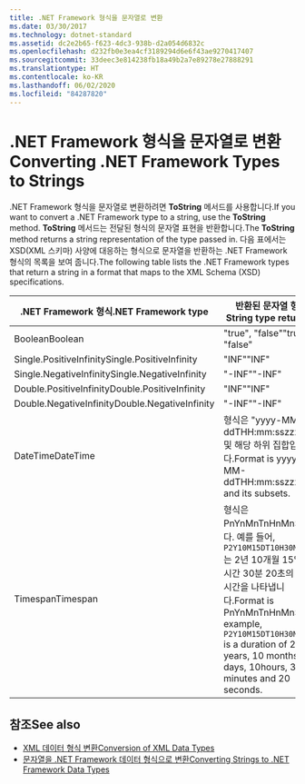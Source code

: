 ```yaml
---
title: .NET Framework 형식을 문자열로 변환
ms.date: 03/30/2017
ms.technology: dotnet-standard
ms.assetid: dc2e2b65-f623-4dc3-938b-d2a054d6832c
ms.openlocfilehash: d232fb0e3ea4cf3189294d6e6f43ae9270417407
ms.sourcegitcommit: 33deec3e814238fb18a49b2a7e89278e27888291
ms.translationtype: HT
ms.contentlocale: ko-KR
ms.lasthandoff: 06/02/2020
ms.locfileid: "84287820"
---
```

# <a name="converting-net-framework-types-to-strings"></a><span data-ttu-id="120c7-102">.NET Framework 형식을 문자열로 변환</span><span class="sxs-lookup"><span data-stu-id="120c7-102">Converting .NET Framework Types to Strings</span></span>
<span data-ttu-id="120c7-103">.NET Framework 형식을 문자열로 변환하려면 **ToString** 메서드를 사용합니다.</span><span class="sxs-lookup"><span data-stu-id="120c7-103">If you want to convert a .NET Framework type to a string, use the **ToString** method.</span></span> <span data-ttu-id="120c7-104">**ToString** 메서드는 전달된 형식의 문자열 표현을 반환합니다.</span><span class="sxs-lookup"><span data-stu-id="120c7-104">The **ToString** method returns a string representation of the type passed in.</span></span> <span data-ttu-id="120c7-105">다음 표에서는 XSD(XML 스키마) 사양에 대응하는 형식으로 문자열을 반환하는 .NET Framework 형식의 목록을 보여 줍니다.</span><span class="sxs-lookup"><span data-stu-id="120c7-105">The following table lists the .NET Framework types that return a string in a format that maps to the XML Schema (XSD) specifications.</span></span>  
  
|<span data-ttu-id="120c7-106">.NET Framework 형식</span><span class="sxs-lookup"><span data-stu-id="120c7-106">.NET Framework type</span></span>|<span data-ttu-id="120c7-107">반환된 문자열 형식</span><span class="sxs-lookup"><span data-stu-id="120c7-107">String type returned</span></span>|  
|-------------------------|--------------------------|  
|<span data-ttu-id="120c7-108">Boolean</span><span class="sxs-lookup"><span data-stu-id="120c7-108">Boolean</span></span>|<span data-ttu-id="120c7-109">"true", "false"</span><span class="sxs-lookup"><span data-stu-id="120c7-109">"true", "false"</span></span>|  
|<span data-ttu-id="120c7-110">Single.PositiveInfinity</span><span class="sxs-lookup"><span data-stu-id="120c7-110">Single.PositiveInfinity</span></span>|<span data-ttu-id="120c7-111">"INF"</span><span class="sxs-lookup"><span data-stu-id="120c7-111">"INF"</span></span>|  
|<span data-ttu-id="120c7-112">Single.NegativeInfinity</span><span class="sxs-lookup"><span data-stu-id="120c7-112">Single.NegativeInfinity</span></span>|<span data-ttu-id="120c7-113">"-INF"</span><span class="sxs-lookup"><span data-stu-id="120c7-113">"-INF"</span></span>|  
|<span data-ttu-id="120c7-114">Double.PositiveInfinity</span><span class="sxs-lookup"><span data-stu-id="120c7-114">Double.PositiveInfinity</span></span>|<span data-ttu-id="120c7-115">"INF"</span><span class="sxs-lookup"><span data-stu-id="120c7-115">"INF"</span></span>|  
|<span data-ttu-id="120c7-116">Double.NegativeInfinity</span><span class="sxs-lookup"><span data-stu-id="120c7-116">Double.NegativeInfinity</span></span>|<span data-ttu-id="120c7-117">"-INF"</span><span class="sxs-lookup"><span data-stu-id="120c7-117">"-INF"</span></span>|  
|<span data-ttu-id="120c7-118">DateTime</span><span class="sxs-lookup"><span data-stu-id="120c7-118">DateTime</span></span>|<span data-ttu-id="120c7-119">형식은 "yyyy-MM-ddTHH:mm:sszzzzzz" 및 해당 하위 집합입니다.</span><span class="sxs-lookup"><span data-stu-id="120c7-119">Format is yyyy-MM-ddTHH:mm:sszzzzzz and its subsets.</span></span>|  
|<span data-ttu-id="120c7-120">Timespan</span><span class="sxs-lookup"><span data-stu-id="120c7-120">Timespan</span></span>|<span data-ttu-id="120c7-121">형식은 PnYnMnTnHnMnS입니다. 예를 들어, `P2Y10M15DT10H30M20S`는 2년 10개월 15일 10시간 30분 20초의 지속 시간을 나타냅니다.</span><span class="sxs-lookup"><span data-stu-id="120c7-121">Format is PnYnMnTnHnMnS, for example, `P2Y10M15DT10H30M20S` is a duration of 2 years, 10 months, 15 days, 10hours, 30 minutes and 20 seconds.</span></span>|  
  
## <a name="see-also"></a><span data-ttu-id="120c7-122">참조</span><span class="sxs-lookup"><span data-stu-id="120c7-122">See also</span></span>

- [<span data-ttu-id="120c7-123">XML 데이터 형식 변환</span><span class="sxs-lookup"><span data-stu-id="120c7-123">Conversion of XML Data Types</span></span>](conversion-of-xml-data-types.md)
- [<span data-ttu-id="120c7-124">문자열을 .NET Framework 데이터 형식으로 변환</span><span class="sxs-lookup"><span data-stu-id="120c7-124">Converting Strings to .NET Framework Data Types</span></span>](converting-strings-to-dotnet-data-types.md)
